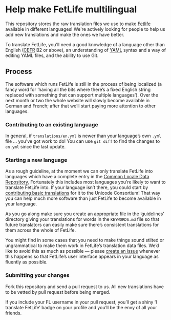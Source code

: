 # Help make FetLife multilingual

This repository stores the raw translation files we use to make [Fetlife](https://fetlife.com/) available in different languages! We're actively looking for people to help us add new translations and make the ones we have better.

To translate FetLife, you’ll need a good knowledge of a language other than English ([CEFR][] B2 or above), an understanding of [YAML][] syntax and a way of editing YAML files, and the ability to use Git.

[CEFR]: https://en.wikipedia.org/wiki/Common_European_Framework_of_Reference_for_Languages#Common_reference_levels
[YAML]: http://yaml.org/
[Git]: https://git-scm.com/

## Process

The software which runs FetLife is still in the process of being localized (a fancy word for ‘having all the bits where there’s a fixed English string replaced with something that can support multiple languages’). Over the next month or two the whole website will slowly become available in German and French; after that we’ll start paying more attention to other languages.

### Contributing to an existing language

In general, if `translations/en.yml` is newer than your language’s own `.yml` file ... you’ve got work to do! You can use `git diff` to find the changes to `en.yml` since the last update.

### Starting a new language

As a rough guideline, at the moment we can only translate FetLife into languages which have a complete entry in the [Common Locale Data Repository.][cldr] Fortunately this includes most languages you’re likely to want to translate FetLife into. If your language isn’t there, you could start by [contributing basic translations][cldr-contrib] for it to the Unicode Consortium! That way you can help much more software than just FetLife to become available in your language.

[cldr]: http://www.unicode.org/cldr/charts/latest/summary/root.html
[cldr-contrib]: http://cldr.unicode.org/index/bug-reports

As you go along make sure you create an appropriate file in the ‘guidelines’ directory giving your translations for words in the `KEYWORDS.md` file so that future translators can easily make sure there’s consistent translations for them across the whole of FetLife.

You might find in some cases that you need to make things sound stilted or ungrammatical to make them work in FetLife’s translation data files. We’d like to avoid this as much as possible — please [create an issue][issues] whenever this happens so that FetLife’s user interface appears in your language as fluently as possible.

[issues]: https://github.com/fetlife/translations/issues

### Submitting your changes

Fork this repository and send a pull request to us. All new translations have to be vetted by pull request before being merged.

If you include your FL username in your pull request, you’ll get a shiny ‘I translate FetLife’ badge on your profile and you’ll be the envy of all your friends.
